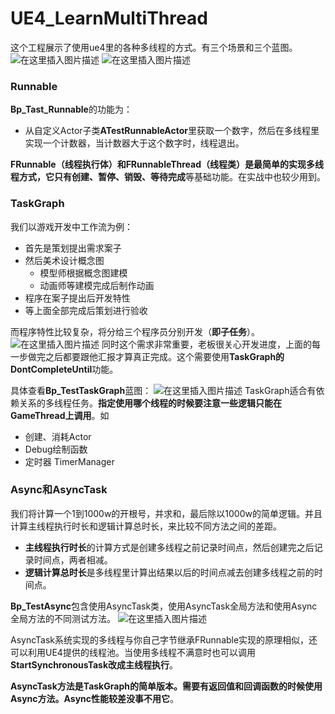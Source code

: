 # UE4_LearnMultiThread
 这个工程展示了使用ue4里的各种多线程的方式。有三个场景和三个蓝图。
 ![在这里插入图片描述](https://img-blog.csdnimg.cn/93440312c5e3415eaa89fc4ef7ad2c1b.png?x-oss-process=image/watermark,type_d3F5LXplbmhlaQ,shadow_50,text_Q1NETiBA5rC05puc5pel6bih,size_15,color_FFFFFF,t_70,g_se,x_16#pic_center)
![在这里插入图片描述](https://img-blog.csdnimg.cn/dd05be9f0b0c43f79b01426dc71ed86a.png#pic_center)
### Runnable
**Bp_Tast_Runnable**的功能为：
- 从自定义Actor子类**ATestRunnableActor**里获取一个数字，然后在多线程里实现一个计数器，当计数器大于这个数字时，线程退出。

**FRunnable（线程执行体）和FRunnableThread（线程类）**是最简单的实现多线程方式，它只有**创建、暂停、销毁、等待完成**等基础功能。在实战中也较少用到。
### TaskGraph
我们以游戏开发中工作流为例：
- 首先是策划提出需求案子
- 然后美术设计概念图
	- 模型师根据概念图建模
	- 动画师等建模完成后制作动画
- 程序在案子提出后开发特性
- 等上面全部完成后策划进行验收

而程序特性比较复杂，将分给三个程序员分别开发（**即子任务**）。
![在这里插入图片描述](https://img-blog.csdnimg.cn/5d6d7f6feafa41728e8780d18e9a86fa.png?x-oss-process=image/watermark,type_d3F5LXplbmhlaQ,shadow_50,text_Q1NETiBA5rC05puc5pel6bih,size_20,color_FFFFFF,t_70,g_se,x_16#pic_center)
同时这个需求非常重要，老板很关心开发进度，上面的每一步做完之后都要跟他汇报才算真正完成。这个需要使用**TaskGraph的DontCompleteUntil**功能。

具体查看**Bp_TestTaskGraph**蓝图：
![在这里插入图片描述](https://img-blog.csdnimg.cn/4bae292bbbc4424daad9dc858ac4deb7.png?x-oss-process=image/watermark,type_d3F5LXplbmhlaQ,shadow_50,text_Q1NETiBA5rC05puc5pel6bih,size_20,color_FFFFFF,t_70,g_se,x_16#pic_center)
TaskGraph适合有依赖关系的多线程任务。**指定使用哪个线程的时候要注意一些逻辑只能在GameThread上调用**。如
- 创建、消耗Actor
- Debug绘制函数
- 定时器 TimerManager

### Async和AsyncTask
我们将计算一个1到1000w的开根号，并求和，最后除以1000w的简单逻辑。并且计算主线程执行时长和逻辑计算总时长，来比较不同方法之间的差距。
- **主线程执行时长**的计算方式是创建多线程之前记录时间点，然后创建完之后记录时间点，两者相减。
- **逻辑计算总时长**是多线程里计算出结果以后的时间点减去创建多线程之前的时间点。

**Bp_TestAsync**包含使用AsyncTask类，使用AsyncTask全局方法和使用Async全局方法的不同测试方法。
![在这里插入图片描述](https://img-blog.csdnimg.cn/30015044e6cf4941b398dcd0e73da095.png?x-oss-process=image/watermark,type_d3F5LXplbmhlaQ,shadow_50,text_Q1NETiBA5rC05puc5pel6bih,size_20,color_FFFFFF,t_70,g_se,x_16#pic_center)

AsyncTask系统实现的多线程与你自己字节继承FRunnable实现的原理相似，还可以利用UE4提供的线程池。当使用多线程不满意时也可以调用**StartSynchronousTask改成主线程执行**。

**AsyncTask方法是TaskGraph的简单版本。需要有返回值和回调函数的时候使用Async方法。Async性能较差没事不用它**。
